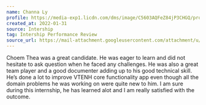 ```yaml
---
name: Channa Ly
profile: https://media-exp1.licdn.com/dms/image/C5603AQFeZ84jP3CHGQ/profile-displayphoto-shrink_400_400/0/1633224091706?e=1649289600&v=beta&t=YMhDgefETDi7N4th_qWYc1USrPaM78RY469XHksUbEo
created_at: 2022-01-31
source: Intership
tag: Intership Performance Review
source_url: https://mail-attachment.googleusercontent.com/attachment/u/4/?ui=2&ik=c8478c2d75&attid=0.1&permmsgid=msg-f:1723456498023294177&th=17eaf28dbe8464e1&view=att&disp=inline&realattid=f_kz2eknn20&saddbat=ANGjdJ9S3ymiIlwtS0wiYepY95YRoXUgw_0oMswoIe40qwBpdvBcwj3VrgImJ5Si5EjAL-egYg_WZcWYfZ6ivb4Hrv6wR3TpR5Uixl4Y-VX9ePdn3MFA9wuvTqzDlBHavkcMA7xmu9VJviSpj7NKFQGuW7h54_Xb1iD7BW5uDI6wUhB0Qa7U0WI0QllGVX6-JNGm66y17UMQyKPyzcXFK_JaAVB6BY3owyXDRHdPLpEowEDa-41wLNrMwUjvryj38Eo4vbStianssQ5t_62M_JBp3DIWwn4Mt1cLXcg32_1FAvVeUBtYVV1sLvBxdfkVpDo7VhQJRFmxOHYcslw5M2nB1MTGBl49mXWiNp5Drhz-OMZelKVC7wxva6RreP-YhHUovbKeZro2DtZJg7if1JbQ2POO1lVRQWzAdCQ50I5ptFUMElTws97jyNDmQ_YgCcOKawURXm3KlXfpTQy4XG-QFPVWJqPEOd7G62Dv7-Exf62vcPm9qH1RCUugjGBXr3syPu9hqezk-wgVFc0Cph8K5wI0qYKSS0o2YqIH9ncszIlHHfiq-BD44STwsOpqRvjZt8q7p8YyY1Zd1c2_Hw0gs0KVTmfOdjRRLlRVOTOwvKWoJ34ONHZlIABLiG55sf9Yh0PL_nRIlnTUwaiZxkY72n7Uz1iapB6Sr7dft3CBakFybxw7JWZ-U0HZBVg
---
```

Choem Thea was a great candidate. He was eager to learn and did not hesitate to ask question when he faced any challenges. He was also a great team player and a good documenter adding up to his good technical skill. He’s done a lot to improve VTENH core functionality app even though all the domain problems he was working on were quite new to him. I am sure during this internship, he has learned alot and I am really satisfied with the outcome.